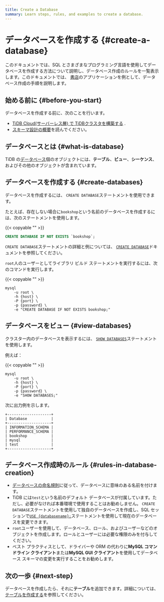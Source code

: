 ```yaml
---
title: Create a Database
summary: Learn steps, rules, and examples to create a database.
---
```


# データベースを作成する {#create-a-database}

このドキュメントでは、SQL とさまざまなプログラミング言語を使用してデータベースを作成する方法について説明し、データベース作成のルールを一覧表示します。このドキュメントでは、 [書店](/develop/dev-guide-bookshop-schema-design.md)のアプリケーションを例として、データベース作成の手順を説明します。

## 始める前に {#before-you-start}

データベースを作成する前に、次のことを行います。

-   [TiDB Cloud(サーバーレス層) で TiDBクラスタを構築する](/develop/dev-guide-build-cluster-in-cloud.md) .
-   [スキーマ設計の概要](/develop/dev-guide-schema-design-overview.md)を読んでください。

## データベースとは {#what-is-database}

TiDB の[データベース](/develop/dev-guide-schema-design-overview.md)個のオブジェクトには、**テーブル**、<strong>ビュー</strong>、<strong>シーケンス</strong>、およびその他のオブジェクトが含まれています。

## データベースを作成する {#create-databases}

データベースを作成するには、 `CREATE DATABASE`ステートメントを使用できます。

たとえば、存在しない場合に`bookshop`という名前のデータベースを作成するには、次のステートメントを使用します。

{{< copyable "" >}}

```sql
CREATE DATABASE IF NOT EXISTS `bookshop`;
```

`CREATE DATABASE`ステートメントの詳細と例については、 [`CREATE DATABASE`](/sql-statements/sql-statement-create-database.md)ドキュメントを参照してください。

`root`人のユーザーとしてライブラリ ビルド ステートメントを実行するには、次のコマンドを実行します。

{{< copyable "" >}}

```shell
mysql
    -u root \
    -h {host} \
    -P {port} \
    -p {password} \
    -e "CREATE DATABASE IF NOT EXISTS bookshop;"
```

## データベースをビュー {#view-databases}

クラスター内のデータベースを表示するには、 [`SHOW DATABASES`](/sql-statements/sql-statement-show-databases.md)ステートメントを使用します。

例えば：

{{< copyable "" >}}

```shell
mysql
    -u root \
    -h {host} \
    -P {port} \
    -p {password} \
    -e "SHOW DATABASES;"
```

次に出力例を示します。

```
+--------------------+
| Database           |
+--------------------+
| INFORMATION_SCHEMA |
| PERFORMANCE_SCHEMA |
| bookshop           |
| mysql              |
| test               |
+--------------------+
```

## データベース作成時のルール {#rules-in-database-creation}

-   [データベースの命名規則](/develop/dev-guide-object-naming-guidelines.md)に従って、データベースに意味のある名前を付けます。
-   TiDB には`test`という名前のデフォルト データベースが付属しています。ただし、必要がなければ本番環境で使用することはお勧めしません。 `CREATE DATABASE`ステートメントを使用して独自のデータベースを作成し、SQL セッションで[`USE {databasename};`](/sql-statements/sql-statement-use.md)ステートメントを使用して現在のデータベースを変更できます。
-   `root`ユーザーを使用して、データベース、ロール、およびユーザーなどのオブジェクトを作成します。ロールとユーザーには必要な権限のみを付与してください。
-   ベスト プラクティスとして、ドライバーや ORM の代わりに**MySQL コマンドライン クライアント**または<strong>MySQL GUI クライアント</strong>を使用してデータベース スキーマの変更を実行することをお勧めします。

## 次の一歩 {#next-step}

データベースを作成したら、それに**テーブル**を追加できます。詳細については、 [テーブルを作成する](/develop/dev-guide-create-table.md)を参照してください。
